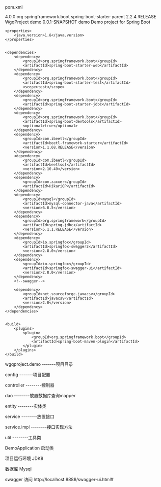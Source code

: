 pom.xml
<?xml version="1.0" encoding="UTF-8"?>
<project xmlns="http://maven.apache.org/POM/4.0.0" xmlns:xsi="http://www.w3.org/2001/XMLSchema-instance"
         xsi:schemaLocation="http://maven.apache.org/POM/4.0.0 https://maven.apache.org/xsd/maven-4.0.0.xsd">
    <modelVersion>4.0.0</modelVersion>
    <parent>
        <groupId>org.springframework.boot</groupId>
        <artifactId>spring-boot-starter-parent</artifactId>
        <version>2.2.4.RELEASE</version>
        <relativePath/> <!-- lookup parent from repository -->
    </parent>
    <groupId>WgqProject</groupId>
    <artifactId>demo</artifactId>
    <version>0.0.1-SNAPSHOT</version>
    <name>demo</name>
    <description>Demo project for Spring Boot</description>

    <properties>
        <java.version>1.8</java.version>
    </properties>


    <dependencies>
        <dependency>
            <groupId>org.springframework.boot</groupId>
            <artifactId>spring-boot-starter-web</artifactId>
        </dependency>
        <dependency>
            <groupId>org.springframework.boot</groupId>
            <artifactId>spring-boot-starter-test</artifactId>
            <scope>test</scope>
        </dependency>
        <dependency>
            <groupId>org.springframework.boot</groupId>
            <artifactId>spring-boot-starter-jdbc</artifactId>
        </dependency>
        <dependency>
            <groupId>org.springframework.boot</groupId>
            <artifactId>spring-boot-devtools</artifactId>
            <optional>true</optional>
        </dependency>
        <dependency>
            <groupId>com.ibeetl</groupId>
            <artifactId>beetl-framework-starter</artifactId>
            <version>1.1.68.RELEASE</version>
        </dependency>
        <dependency>
            <groupId>com.ibeetl</groupId>
            <artifactId>beetlsql</artifactId>
            <version>2.10.40</version>
        </dependency>
        <dependency>
            <groupId>com.zaxxer</groupId>
            <artifactId>HikariCP</artifactId>
        </dependency>
        <dependency>
            <groupId>mysql</groupId>
            <artifactId>mysql-connector-java</artifactId>
            <version>6.0.5</version>
        </dependency>
        <dependency>
            <groupId>org.springframework</groupId>
            <artifactId>spring-jdbc</artifactId>
            <version>5.1.1.RELEASE</version>
        </dependency>
        <dependency>
            <groupId>io.springfox</groupId>
            <artifactId>springfox-swagger2</artifactId>
            <version>2.8.0</version>
        </dependency>
        <dependency>
            <groupId>io.springfox</groupId>
            <artifactId>springfox-swagger-ui</artifactId>
            <version>2.8.0</version>
        </dependency>
        <!--swagger-->

        <dependency>
            <groupId>net.sourceforge.javacsv</groupId>
            <artifactId>javacsv</artifactId>
            <version>2.0</version>
        </dependency>
    </dependencies>


    <build>
        <plugins>
            <plugin>
                <groupId>org.springframework.boot</groupId>
                <artifactId>spring-boot-maven-plugin</artifactId>
            </plugin>
        </plugins>
    </build>

</project>


wgqproject.demo   -------项目目录  

   config         -------项目配置  
   
   controller     --------控制器  
   
   dao            --------放置数据库查询mapper  
   
   entity         --------实体类  
   
   service        --------放置接口  
   
   service.impl   --------接口实现方法  
   
   util           --------工具类  

   DemoApplication        启动类  
   
   
项目运行环境  JDK8  

数据库        Mysql

swagger 访问 http://localhost:8888/swagger-ui.html#


   
   
